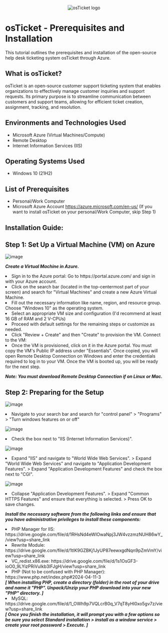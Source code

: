 <p align="center">
<img src="https://i.imgur.com/Clzj7Xs.png" alt="osTicket logo"/>
</p>

<h1>osTicket - Prerequisites and Installation</h1>
This tutorial outlines the prerequisites and installation of the open-source help desk ticketing system osTicket through Azure.

<h2> What is osTicket? </h2>
  
  osTicket is an open-source customer support ticketing system that enables organizations to effectively manage customer inquiries and support requests. Its primary purpose is to streamline communication between customers and support teams, allowing for efficient ticket creation, assignment, tracking, and resolution.<br />

<h2>Environments and Technologies Used</h2>

- Microsoft Azure (Virtual Machines/Compute)
- Remote Desktop
- Internet Information Services (IIS)

<h2>Operating Systems Used </h2>

- Windows 10</b> (21H2)

<h2>List of Prerequisites</h2>

- Personal/Work Computer
- Microsoft Azure Account https://azure.microsoft.com/en-us/ (If you want to install osTicket on your personal/Work Computer, skip Step 1)

<h2>Installation Guide:</h2>
<H2>Step 1: Set Up a Virtual Machine (VM) on Azure</H2>

![image](https://github.com/TrentMyers/osticket-prereqs/assets/132710625/e7500c20-d8eb-4ded-8b54-0b86c8bf124a)


  <b> <i> Create a Virtual Machine in Azure.</i> </b>

<p>
 <li> Sign in to the Azure portal: Go to https://portal.azure.com/ and sign in with your Azure account. </li>

 <li> Click on the search bar (located in the top-centermost part of your screen) and search for "Virtual Machines" and create a new Azure Virtual Machine. </li>

 <li> Fill out the necessary information like name, region, and resource group.
Choose "Windows 10" as the operating system. </li>

 <li> Select an appropriate VM size and configuration (I'd recommend at least 16 GB of RAM and 2 V-CPUs)</li>

 <li> Proceed with default settings for the remaining steps or customize as needed.</li>

 <li> Click "Review + Create" and then "Create" to provision the VM.
Connect to the VM:</li>

 <li>Once the VM is provisioned, click on it in the Azure portal.
You must copy the VM's Public IP address under "Essentials".
Once copied, you will open Remote Desktop Connection on Windows and enter the credentials required to log in to your VM.
Once the VM is booted up, you will be ready for the next step.</li>
</p>

  <b> <i> Note: You must download Remote Desktop Connection if on Linux or Mac. </i> </b>



<H2>Step 2: Preparing for the Setup</H2>
 


![image](https://github.com/TrentMyers/osticket-prereqs/assets/132710625/1e8a961d-2f30-42c7-b8e3-71a7320280a9)

<p> <li> Navigate to your search bar and search for "control panel" > "Programs" > "Turn windows features on or off"
</li> </p>

![image](https://github.com/TrentMyers/osticket-prereqs/assets/132710625/672ebe75-dc15-47d0-af15-5e22cd692ec6)

<p> <li> Check the box next to "IIS (Internet Information Services)". </li>
</p> 

![image](https://github.com/TrentMyers/osticket-prereqs/assets/132710625/fb4c950e-68b0-47bb-a9cf-a02185d650f0)


<p> <li> Expand "IIS" and navigate to "World Wide Web Services". > Expand "World Wide Web Services" and navigate to "Application Development Features". > Expand "Application Development Features" and check the box next to "CGI".</li> </p>

![image](https://github.com/TrentMyers/osticket-prereqs/assets/132710625/fa4bb02b-eff1-400f-b9c8-ce48b2e30268)

<p> <li>Collapse "Application Development Features". > Expand "Common HTTPS Features" and ensure that everything is selected. > Press OK to save changes. </li> </p>


<p>


<b> <i> Install the necessary software from the following links and ensure that you have administrative privileges to install these components: </i> </b>

<li> PHP Manager for IIS: https://drive.google.com/file/d/1RHsNd4eWIOwaNpj3JW4vzzmzNUH86wY_/view?usp=share_link </li>
<li> Rewrite Module: https://drive.google.com/file/d/1tIK9GZBKj1JyUP87eewxgdNqn9pZmVmY/view?usp=share_link </li>
<li> VC_redist.x86.exe: https://drive.google.com/file/d/1s1OsGF3-ioO0_9LYizPRiVuIkb3lFJgH/view?usp=share_link </li>
<li> PHP (Not to be confused with PHP Manager): https://www.php.net/index.php#2024-04-11-3 </li>
<i> <b> [ When installing PHP, create a directory (folder) in the root of your drive and name it "PHP". Unpack/Unzip your PHP download into your new "PHP" directory. ] </b></i>
<li> MySQL: https://drive.google.com/file/d/1_OWh9p7VQLcrB0q_V7qT8yHl0xo5gv7z/view?usp=share_link </li>
<i><b> [ Once you finish the installation, it will prompt you with a few options so be sure you select Standard installation > install as a window service > create your root password > Execute. ] </b></i>

</p>


